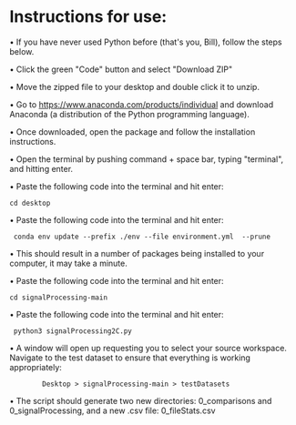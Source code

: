 # Instructions for use:	
• If you have never used Python before (that's you, Bill), follow the steps below.

• Click the green "Code" button and select "Download ZIP"

• Move the zipped file to your desktop and double click it to unzip.

• Go to https://www.anaconda.com/products/individual and download Anaconda (a distribution of the Python programming language).

• Once downloaded, open the package and follow the installation instructions.

• Open the terminal by pushing command + space bar, typing "terminal", and hitting enter.

• Paste the following code into the terminal and hit enter:

  	cd desktop

• Paste the following code into the terminal and hit enter:

 	 conda env update --prefix ./env --file environment.yml  --prune
			
• This should result in a number of packages being installed to your computer, it may take a minute.

• Paste the following code into the terminal and hit enter:

  	cd signalProcessing-main

• Paste the following code into the terminal and hit enter:

 	 python3 signalProcessing2C.py

• A window will open up requesting you to select your source workspace. Navigate to the test dataset to ensure that everything is working appropriately: 

			Desktop > signalProcessing-main > testDatasets

• The script should generate two new directories: 0_comparisons and 0_signalProcessing, and a new .csv file: 0_fileStats.csv




